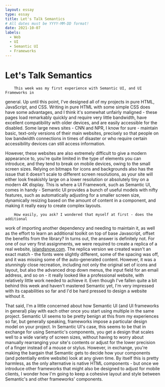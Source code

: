 ```yaml
---
layout: essay
type: essay
title: Let's Talk Semantics
# All dates must be YYYY-MM-DD format!
date: 2021-10-07
labels:
  - Web
  - UI
  - Semantic UI
  - Frameworks
---
```

# Let's Talk Semantics

        This week was my first experience with Semantic UI, and UI Frameworks in
general. Up until this point, I've designed all of my projects in pure HTML,
JavaScript, and CSS. Writing in pure HTML with some simple CSS does have
some advantages, and I think it's somewhat unfairly maligned - these pages
load remarkably quickly and require very little bandwidth, have excellent
compatibility with older devices, and are easily accessible for the
disabled. Some large news sites - CNN and NPR, I know for sure - maintain
basic, text-only versions of their main websites, precisely so that people
on low bandwidth connections in times of disaster or who require certain
accessibility devices can still access information.

However, these websites are also extremely difficult to give a modern
appearance to, you're quite limited in the type of elements you can
introduce, and they tend to break on mobile devices, owing to the small
screen sizes. Relying on bitmaps for icons and backgrounds also has the
issue that it doesn't scale to different screen resolutions, as your site
will either look freakishly large on a lower resolution or absolutely tiny
on a modern 4K display. This is where a UI Framework, such as Semantic UI,
comes in handy - Semantic UI provides a bunch of useful models with nifty
features, such as automatically adjusting for a smaller screen size,
dynamically resizing based on the amount of content in a component, and
making it really easy to create complex layouts.

        How easily, you ask? I wondered that myself at first - does the additional
work of importing another dependency and needing to maintain it, as well as
the effort to learn an additional toolkit on top of base Javascript, offset
the benefits from the library? In turns out, the answer is definitely not.
For one of our very first assignments, we were required to create a replica
of a real website, [islandsnow.com](https://islandsnow.com). The replica
version we created wasn't an exact match - the fonts were slightly
different, some of the spacing was off, and it was missing some of the
auto-generated content. However, it was a *stunningly* close recreation,
including not only the original set of icons and layout, but also the
advanced drop down menus, the input field for an email address, and so on -
it really looked like a professional website, with relatively little work
needed to achieve it. Even though I've fallen quite a bit behind this week
and haven't mastered Semantic yet, I'm very impressed with its capabilities
so far and I'd be hard pressed to design a website without it.

That said, I'm a little concerned about how Semantic UI (and UI frameworks
in general) play with each other once you start using multiple in the same
project. Semantic UI seems to be pretty benign at this from my experiences
so far, but generally speaking, frameworks impose a particular design model
on your project. In Semantic UI's case, this seems to be that in exchange
for using Semantic's components, you get a design that scales well to a wide
variety of screen sizes, without having to worry about manually rearranging
your site's contents or adjust for the lower precision of a finger instead
of a mouse or stylus. However, in exchange, you're making the bargain that
Semantic gets to decide how your components (and potentially entire website)
look at any given time. By itself this is pretty harmless, as the only
alternative is native HTML components - but once we introduce other
frameworks that might also be designed to adjust for mobile clients, I
wonder how I'm going to keep a cohesive layout and style between Semantic's
and other frameworks' components.
